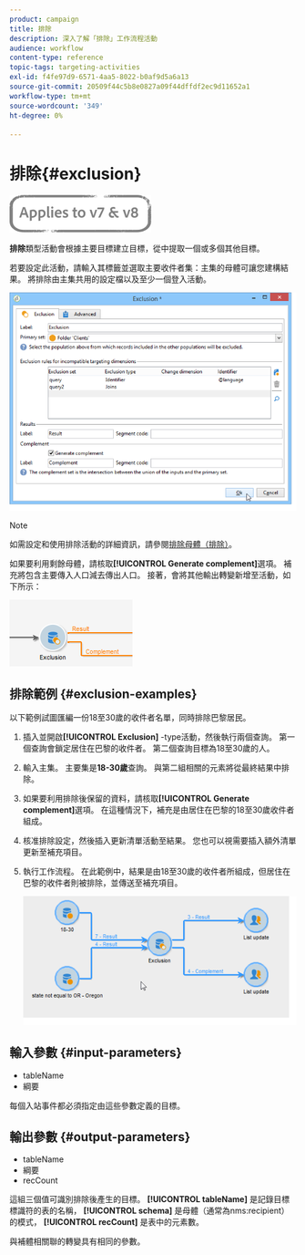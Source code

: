 ```yaml
---
product: campaign
title: 排除
description: 深入了解「排除」工作流程活動
audience: workflow
content-type: reference
topic-tags: targeting-activities
exl-id: f4fe97d9-6571-4aa5-8022-b0af9d5a6a13
source-git-commit: 20509f44c5b8e0827a09f44dffdf2ec9d11652a1
workflow-type: tm+mt
source-wordcount: '349'
ht-degree: 0%

---
```


# 排除{#exclusion}

![](../../assets/common.svg)

**排除**&#x200B;類型活動會根據主要目標建立目標，從中提取一個或多個其他目標。

若要設定此活動，請輸入其標籤並選取主要收件者集：主集的母體可讓您建構結果。 將排除由主集共用的設定檔以及至少一個登入活動。

![](assets/s_user_segmentation_exclu.png)

>[!NOTE]
>
>如需設定和使用排除活動的詳細資訊，請參閱[排除母體（排除）](targeting-data.md#excluding-a-population--exclusion-)。

如果要利用剩餘母體，請核取&#x200B;**[!UICONTROL Generate complement]**&#x200B;選項。 補充將包含主要傳入人口減去傳出人口。 接著，會將其他輸出轉變新增至活動，如下所示：

![](assets/s_user_segmentation_exclu_compl.png)

## 排除範例 {#exclusion-examples}

以下範例試圖匯編一份18至30歲的收件者名單，同時排除巴黎居民。

1. 插入並開啟&#x200B;**[!UICONTROL Exclusion]** -type活動，然後執行兩個查詢。 第一個查詢會鎖定居住在巴黎的收件者。 第二個查詢目標為18至30歲的人。
1. 輸入主集。 主要集是&#x200B;**18-30歲**&#x200B;查詢。 與第二組相關的元素將從最終結果中排除。
1. 如果要利用排除後保留的資料，請核取&#x200B;**[!UICONTROL Generate complement]**&#x200B;選項。 在這種情況下，補充是由居住在巴黎的18至30歲收件者組成。
1. 核准排除設定，然後插入更新清單活動至結果。 您也可以視需要插入額外清單更新至補充項目。
1. 執行工作流程。 在此範例中，結果是由18至30歲的收件者所組成，但居住在巴黎的收件者則被排除，並傳送至補充項目。

   ![](assets/exclusion_example.png)

## 輸入參數 {#input-parameters}

* tableName
* 綱要

每個入站事件都必須指定由這些參數定義的目標。

## 輸出參數 {#output-parameters}

* tableName
* 綱要
* recCount

這組三個值可識別排除後產生的目標。 **[!UICONTROL tableName]** 是記錄目標標識符的表的名稱， **[!UICONTROL schema]** 是母體（通常為nms:recipient）的模式， **[!UICONTROL recCount]** 是表中的元素數。

與補體相關聯的轉變具有相同的參數。
